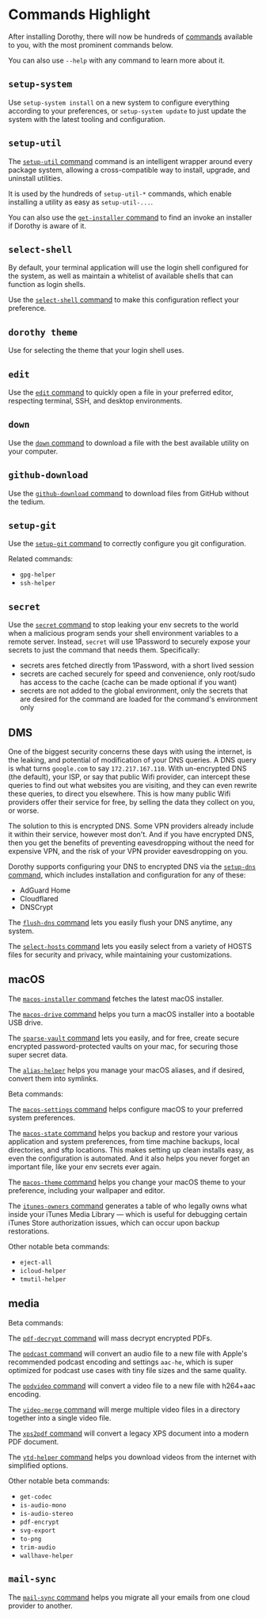 # Commands Highlight

After installing Dorothy, there will now be hundreds of [commands](https://github.com/bevry/dorothy/tree/master/commands) available to you, with the most prominent commands below.

You can also use `--help` with any command to learn more about it.

## `setup-system`

Use `setup-system install` on a new system to configure everything according to your preferences, or `setup-system update` to just update the system with the latest tooling and configuration.

## `setup-util`

The [`setup-util` command](https://github.com/bevry/dorothy/tree/master/commands/setup-util) command is an intelligent wrapper around every package system, allowing a cross-compatible way to install, upgrade, and uninstall utilities.

It is used by the hundreds of `setup-util-*` commands, which enable installing a utility as easy as `setup-util-...`.

You can also use the [`get-installer` command](https://github.com/bevry/dorothy/tree/master/commands/select-shell) to find an invoke an installer if Dorothy is aware of it.

## `select-shell`

By default, your terminal application will use the login shell configured for the system, as well as maintain a whitelist of available shells that can function as login shells.

Use the [`select-shell` command](https://github.com/bevry/dorothy/tree/master/commands/select-shell) to make this configuration reflect your preference.

## `dorothy theme`

Use for selecting the theme that your login shell uses.

## `edit`

Use the [`edit` command](https://github.com/bevry/dorothy/tree/master/commands/edit) to quickly open a file in your preferred editor, respecting terminal, SSH, and desktop environments.

## `down`

Use the [`down` command](https://github.com/bevry/dorothy/tree/master/commands/down) to download a file with the best available utility on your computer.

## `github-download`

Use the [`github-download` command](https://github.com/bevry/dorothy/tree/master/commands/github-download) to download files from GitHub without the tedium.

## `setup-git`

Use the [`setup-git` command](https://github.com/bevry/dorothy/tree/master/commands/secret) to correctly configure you git configuration.

Related commands:

-   `gpg-helper`
-   `ssh-helper`

## `secret`

Use the [`secret` command](https://github.com/bevry/dorothy/tree/master/commands/secret) to stop leaking your env secrets to the world when a malicious program sends your shell environment variables to a remote server. Instead, `secret` will use 1Password to securely expose your secrets to just the command that needs them. Specifically:

-   secrets ares fetched directly from 1Password, with a short lived session
-   secrets are cached securely for speed and convenience, only root/sudo has access to the cache (cache can be made optional if you want)
-   secrets are not added to the global environment, only the secrets that are desired for the command are loaded for the command's environment only

## DMS

One of the biggest security concerns these days with using the internet, is the leaking, and potential of modification of your DNS queries. A DNS query is what turns `google.com` to say `172.217.167.110`. With un-encrypted DNS (the default), your ISP, or say that public Wifi provider, can intercept these queries to find out what websites you are visiting, and they can even rewrite these queries, to direct you elsewhere. This is how many public Wifi providers offer their service for free, by selling the data they collect on you, or worse.

The solution to this is encrypted DNS. Some VPN providers already include it within their service, however most don't. And if you have encrypted DNS, then you get the benefits of preventing eavesdropping without the need for expensive VPN, and the risk of your VPN provider eavesdropping on you.

Dorothy supports configuring your DNS to encrypted DNS via the [`setup-dns` command](https://github.com/bevry/dorothy/tree/master/commands/setup-dns), which includes installation and configuration for any of these:

-   AdGuard Home
-   Cloudflared
-   DNSCrypt

The [`flush-dns` command](https://github.com/bevry/dorothy/tree/master/commands/flush-dns) lets you easily flush your DNS anytime, any system.

The [`select-hosts` command](https://github.com/bevry/dorothy/tree/master/commands/select-hosts) lets you easily select from a variety of HOSTS files for security and privacy, while maintaining your customizations.

## macOS

The [`macos-installer` command](https://github.com/bevry/dorothy/tree/master/commands/macos-drive) fetches the latest macOS installer.

The [`macos-drive` command](https://github.com/bevry/dorothy/tree/master/commands/macos-drive) helps you turn a macOS installer into a bootable USB drive.

The [`sparse-vault` command](https://github.com/bevry/dorothy/tree/master/commands/sparse-vault) lets you easily, and for free, create secure encrypted password-protected vaults on your mac, for securing those super secret data.

The [`alias-helper`](https://github.com/bevry/dorothy/tree/master/commands/alias-helper) helps you manage your macOS aliases, and if desired, convert them into symlinks.

Beta commands:

The [`macos-settings` command](https://github.com/bevry/dorothy/tree/master/commands.beta/macos-settings) helps configure macOS to your preferred system preferences.

The [`macos-state` command](https://github.com/bevry/dorothy/tree/master/commands.beta/macos-state) helps you backup and restore your various application and system preferences, from time machine backups, local directories, and sftp locations. This makes setting up clean installs easy, as even the configuration is automated. And it also helps you never forget an important file, like your env secrets ever again.

The [`macos-theme` command](https://github.com/bevry/dorothy/tree/master/commands.beta/macos-theme) helps you change your macOS theme to your preference, including your wallpaper and editor.

The [`itunes-owners` command](https://github.com/bevry/dorothy/tree/master/commands.beta/itunes-owners) generates a table of who legally owns what inside your iTunes Media Library — which is useful for debugging certain iTunes Store authorization issues, which can occur upon backup restorations.

Other notable beta commands:

-   `eject-all`
-   `icloud-helper`
-   `tmutil-helper`

## media

Beta commands:

The [`pdf-decrypt` command](https://github.com/bevry/dorothy/tree/master/commands.beta/pdf-decrypt) will mass decrypt encrypted PDFs.

The [`podcast` command](https://github.com/bevry/dorothy/tree/master/commands.beta/podcast) will convert an audio file to a new file with Apple's recommended podcast encoding and settings `aac-he`, which is super optimized for podcast use cases with tiny file sizes and the same quality.

The [`podvideo` command](https://github.com/bevry/dorothy/tree/master/commands.beta/podvideo) will convert a video file to a new file with h264+aac encoding.

The [`video-merge` command](https://github.com/bevry/dorothy/tree/master/commands.beta/video-merge) will merge multiple video files in a directory together into a single video file.

The [`xps2pdf` command](https://github.com/bevry/dorothy/tree/master/commands.beta/xps2pdf) will convert a legacy XPS document into a modern PDF document.

The [`ytd-helper` command](https://github.com/bevry/dorothy/tree/master/commands.beta/ytd-helper) helps you download videos from the internet with simplified options.

Other notable beta commands:

-   `get-codec`
-   `is-audio-mono`
-   `is-audio-stereo`
-   `pdf-encrypt`
-   `svg-export`
-   `to-png`
-   `trim-audio`
-   `wallhave-helper`

## `mail-sync`

The [`mail-sync` command](https://github.com/bevry/dorothy/tree/master/commands.beta/mail-sync) helps you migrate all your emails from one cloud provider to another.
